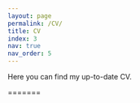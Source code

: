 ```yaml
---
layout: page
permalink: /CV/
title: CV
index: 3
nav: true
nav_order: 5
---
```


Here you can find my up-to-date CV.


=======
